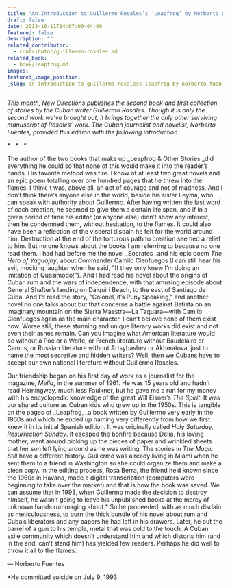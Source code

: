 ```yaml
---
title: "An Introduction to Guillermo Rosales’s ‘Leapfrog’ by Norberto Fuentes"
draft: false
date: 2013-10-11T14:07:00-04:00
featured: false
description: ""
related_contributor:
  - contributor/guillermo-rosales.md
related_book:
  - book/leapfrog.md
images:
featured_image_position: 
_slug: an-introduction-to-guillermo-rosaless-leapfrog-by-norberto-fuentes
---
```


_This month, New Directions publishes the second book and first collection of stories by the Cuban writer Guillermo Rosales. Though it is only the second work we’ve brought out, it brings together the only other surviving manuscript of Rosales’ work. The Cuban journalist and novelist, Norberto Fuentes, provided this edition with the following introduction._

_*   *   *_

The author of the two books that make up _Leapfrog & Other Stories _did everything he could so that none of this would make it into the reader’s hands. His favorite method was fire. I know of at least two great novels and an epic poem totalling over one hundred pages that he threw into the flames. I think it was, above all, an act of courage and not of madness. And I don’t think there’s anyone else in the world, beside his sister Leyma, who can speak with authority about Guillermo. After having written the last word of each creation, he seemed to give them a certain life span, and if in a given period of time his editor (or anyone else) didn’t show any interest, then he condemned them, without hesitation, to the flames. It could also have been a reflection of the visceral disdain he felt for the world around him. Destruction at the end of the torturous path to creation seemed a relief to him. But no one knows about the books I am referring to because no one read them. I had had before me the novel _Socrates _and his epic poem _The Hero of Yaguajay_, about Commander Camilo Cienfuegos (I can still hear his evil, mocking laughter when he said, "If they only knew I’m doing an imitation of Quasimodo!"). And I had read his novel about the origins of Cuban rum and the wars of independence, with that amusing episode about General Shafter’s landing on Daiquiri Beach, to the east of Santiago de Cuba. And I’d read the story, "Colonel, it’s Puny Speaking," and another novel no one talks about but that concerns a battle against Batista on an imaginary mountain on the Sierra Maestra—La Taguara—with Camilo Cienfuegos again as the main character. I can’t believe none of them exist now. Worse still, these stunning and unique literary works did exist and not even their ashes remain. Can you imagine what American literature would be without a Poe or a Wolfe, or French literature without Baudelaire or Camus, or Russian literature without Artsybashev or Akhmatova, just to name the most secretive and hidden writers? Well, then we Cubans have to accept our own national literature without Guillermo Rosales.

Our friendship began on his first day of work as a journalist for the magazine, _Mella_, in the summer of 1961. He was 15 years old and hadn’t read Hemingway, much less Faulkner, but he gave me a run for my money with his encyclopedic knowledge of the great Will Eisner’s _The Spirit_. It was our shared culture as Cuban kids who grew up in the 1950s. This is tangible on the pages of _Leapfrog, _a book written by Guillermo very early in the 1960s and which he ended up naming very differently from how we first knew it in its initial Spanish edition. It was originally called _Holy Saturday, Resurrection Sunday_. It escaped the bonfire because Delia, his loving mother, went around picking up the pieces of paper and wrinkled sheets that her son left lying around as he was writing. The stories in _The Magic Still_ have a different history. Guillermo was already living in Miami when he sent them to a friend in Washington so she could organize them and make a clean copy. In the editing process, Rosa Berra, the friend he’d known since the 1960s in Havana, made a digital transcription (computers were beginning to take over the market) and that is how the book was saved. We can assume that in 1993, when Guillermo made the decision to destroy himself, he wasn’t going to leave his unpublished books at the mercy of unknown hands rummaging about.* So he proceeded, with as much disdain as meticulousness, to burn the thick bundle of his novel about rum and Cuba’s liberators and any papers he had left in his drawers. Later, he put the barrel of a gun to his temple, metal that was cold to the touch. A Cuban exile community which doesn’t understand him and which distorts him (and in the end, can’t stand him) has yielded few readers. Perhaps he did well to throw it all to the flames.

— Norberto Fuentes

*He committed suicide on July 9, 1993

